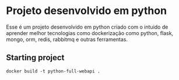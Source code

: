 # Projeto desenvolvido em python

Esse é um projeto desenvolvido em python criado com o intuido de aprender melhor tecnologias como dockerização como python, flask, mongo, orm, redis, rabbitmq e outras ferramentas.

## Starting project

`docker build -t python-full-webapi .`